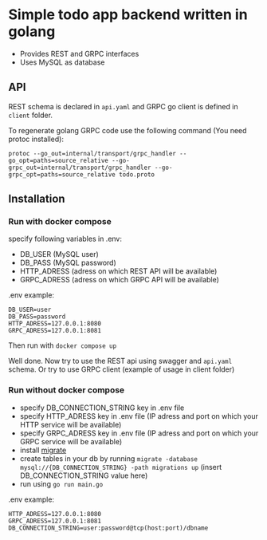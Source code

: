 # Simple todo app backend written in golang

- Provides REST and GRPC interfaces
- Uses MySQL as database

## API

REST schema is declared in `api.yaml` and GRPC go client is defined in `client` folder.

To regenerate golang GRPC code use the following command (You need protoc installed):

```
protoc --go_out=internal/transport/grpc_handler --go_opt=paths=source_relative --go-grpc_out=internal/transport/grpc_handler --go-grpc_opt=paths=source_relative todo.proto
```

## Installation

### Run with docker compose

specify following variables in .env:

- DB_USER (MySQL user)
- DB_PASS (MySQL password)
- HTTP_ADRESS (adress on which REST API will be available)
- GRPC_ADRESS (adress on which GRPC API will be available)

.env example:

```
DB_USER=user
DB_PASS=password
HTTP_ADRESS=127.0.0.1:8080
GRPC_ADRESS=127.0.0.1:8081
```

Then run with `docker compose up`

Well done. Now try to use the REST api using swagger and `api.yaml` schema. Or try to use GRPC client (example of usage in client folder)

### Run without docker compose

- specify DB_CONNECTION_STRING key in .env file
- specify HTTP_ADRESS key in .env file (IP adress and port on which your HTTP service will be available)
- specify GRPC_ADRESS key in .env file (IP adress and port on which your GRPC service will be available)
- install [migrate](https://github.com/golang-migrate/migrate)
- create tables in your db by running `migrate -database mysql://{DB_CONNECTION_STRING} -path migrations up` (insert DB_CONNECTION_STRING value here)
- run using `go run main.go`

.env example:

```
HTTP_ADRESS=127.0.0.1:8080
GRPC_ADRESS=127.0.0.1:8081
DB_CONNECTION_STRING=user:password@tcp(host:port)/dbname
```
